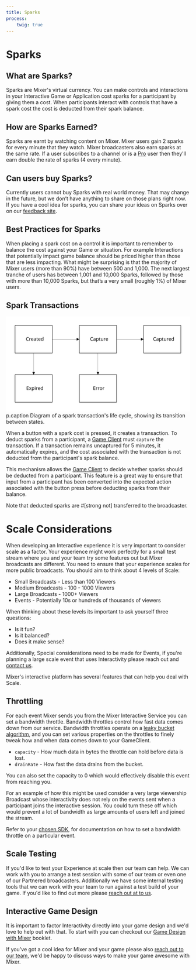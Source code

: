 ```yaml
---
title: Sparks
process:
	twig: true
---
```

# Sparks

## What are Sparks?
Sparks are Mixer's virtual currency. You can make controls and interactions in your Interactive Game or Application cost sparks for a participant by giving them a cost. When participants interact with controls that have a spark cost the cost is deducted from their spark balance.

## How are Sparks Earned?
Sparks are earnt by watching content on Mixer. Mixer users gain 2 sparks for every minute that they watch. Mixer broadcasters also earn sparks at the same rate. If a user subscribes to a channel or is a [Pro](https://mixer.com/pro) user then they'll earn double the rate of sparks (4 every minute).

## Can users buy Sparks?
Currently users cannot buy Sparks with real world money. That may change in the future, but we don’t have anything to share on those plans right now. If you have a cool idea for sparks, you can share your ideas on Sparks over on our [feedback site](https://feedback.mixer.com).

## Best Practices for Sparks
When placing a spark cost on a control it is important to remember to balance the cost against your Game or situation. For example Interactions that potentially impact game balance should be priced higher than those that are less impacting. What might be surprising is that the majority of Mixer users (more than 90%) have between 500 and 1,000. The next largest tranche of users has between 1,001 and 10,000 Sparks, followed by those with more than 10,000 Sparks, but that’s a very small (roughly 1%) of Mixer users.

## Spark Transactions
![Diagram of a transaction\'s life cycle](./TransactionLifecycle.svg)
    p.caption Diagram of a spark transaction's life cycle, showing its transition between states.

When a button with a spark cost is pressed, it creates a transaction. To deduct sparks from a participant, a [Game Client](#the-game-client) must `capture` the transaction. If a transaction remains uncaptured for 5 minutes, it automatically expires, and the cost associated with the transaction is not deducted from the participant's spark balance.

This mechanism allows the [Game Client](#the-gameclient) to decide whether sparks should be deducted from a participant. This feature is a great way to ensure that input from a participant has been converted into the expected action associated with the button press before deducting sparks from their balance.

Note that deducted sparks are #[strong not] transferred to the broadcaster.

# Scale Considerations
When developing an Interactive experience it is very important to consider scale as a factor. Your experience might work perfectly for a small test stream where you and your team try some features out but Mixer broadcasts are different. You need to ensure that your experience scales for more public broadcasts. You should aim to think about 4 levels of Scale:


- Small Broadcasts - Less than 100 Viewers
- Medium Broadcasts - 100 - 1000 Viewers
- Large Broadcasts - 1000+ Viewers
- Events - Potentially 10s or hundreds of thousands of viewers

When thinking about these levels its important to ask yourself three questions:

- Is it fun?
- Is it balanced?
- Does it make sense?

Additionally, Special considerations need to be made for Events, if you're planning a large scale event that uses Interactivity please reach out and [contact us](mailto:mixerdevinfo@microsoft.com).

Mixer's interactive platform has several features that can help you deal with Scale.

## Throttling
For each event Mixer sends you from the Mixer Interactive Service you can set a bandwidth throttle. Bandwidth throttles control how fast data comes down from our service. Bandwidth throttles operate on a [leaky bucket algorithm](https://en.wikipedia.org/wiki/Leaky_bucket), and you can set various properties on the throttles to finely tweak how and when data comes down to your GameClient.

- `capacity` - How much data in bytes the throttle can hold before data is lost.
- `drainRate` - How fast the data drains from the bucket.

You can also set the capacity to 0 which would effectively disable this event from reaching you.

For an example of how this might be used consider a very large viewership Broadcast whose interactivity does not rely on the events sent when a participant joins the interactive session. You could turn these off which would prevent a lot of bandwidth as large amounts of users left and joined the stream.

Refer to your [chosen SDK](#choosing-an-sdk-environment), for documentation on how to set a bandwidth throttle on a particular event.

## Scale Testing
If you'd like to test your Experience at scale then our team can help. We can work with you to arrange a test session with some of our team or even one of our Partnered broadcasters. Additionally we have some internal testing tools that we can work with your team to run against a test build of your game. If you'd like to find out more please [reach out at to us](mailto:mixerdevinfo@microsoft.com).

## Interactive Game Design
It is important to factor Interactivity directly into your game design and we'd love to help out with that. To start with you can checkout our [Game Design with Mixer](/reference/interactive/design.pdf) booklet.

If you've got a cool idea for Mixer and your game please also [reach out to our team](mailto:mixerdevinfo@microsoft.com), we'd be happy to discuss ways to make your game awesome with Mixer.
